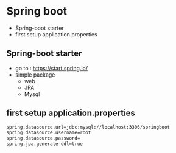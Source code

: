 # Spring boot
* Spring-boot starter
* first setup application.properties

## Spring-boot starter
* go to : https://start.spring.io/
* simple package
	* web 
	* JPA
	* Mysql

## first setup application.properties
```xml
spring.datasource.url=jdbc:mysql://localhost:3306/springboot
spring.datasource.username=root
spring.datasource.password=
spring.jpa.generate-ddl=true 
```





